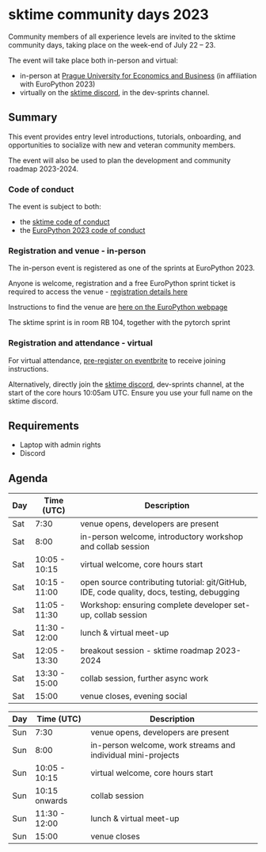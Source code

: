 # sktime community days 2023

Community members of all experience levels are invited to the sktime community days, taking place on the week-end of July 22 – 23.

The event will take place both in-person and virtual:

* in-person at [Prague University for Economics and Business](https://ep2023.europython.eu/where#v%C5%A1e---sprints-venue) (in affiliation with EuroPython 2023)
* virtually on the [sktime discord](https://discord.com/invite/54ACzaFsn7), in the dev-sprints channel.

## Summary

This event provides entry level introductions, tutorials, onboarding, and opportunities to socialize with new and veteran community members.

The event will also be used to plan the development and community roadmap 2023-2024.

### Code of conduct

The event is subject to both:

* the [sktime code of conduct](https://www.sktime.net/en/latest/get_involved/code_of_conduct.html)
* the [EuroPython 2023 code of conduct](https://www.europython-society.org/coc/)

### Registration and venue - in-person

The in-person event is registered as one of the sprints at EuroPython 2023.

Anyone is welcome, registration and a free EuroPython sprint ticket is required to access the venue - [registration details here](https://ep2023.europython.eu/tickets#sprint-tickets)

Instructions to find the venue are [here on the EuroPython webpage](https://ep2023.europython.eu/where#v%C5%A1e---sprints-venue)

The sktime sprint is in room RB 104, together with the pytorch sprint

### Registration and attendance - virtual

For virtual attendance, [pre-register on eventbrite](https://www.eventbrite.com/e/sktime-community-days-at-europython-2023-virtual-track-tickets-666413128607) to receive joining instructions.

Alternatively, directly join the [sktime discord](https://discord.com/invite/54ACzaFsn7), dev-sprints channel, at the start of the core hours 10:05am UTC. Ensure you use your full name on the sktime discord.

## Requirements
* Laptop with admin rights
* Discord

## Agenda
|Day | Time (UTC) | Description|
|---|---|---|
| Sat | 7:30 | venue opens, developers are present |
| Sat | 8:00 | in-person welcome, introductory workshop and collab session |
| Sat | 10:05 - 10:15 | virtual welcome, core hours start |
| Sat | 10:15 - 11:00 | open source contributing tutorial: git/GitHub, IDE, code quality, docs, testing, debugging |
| Sat | 11:05 - 11:30 | Workshop: ensuring complete developer set-up, collab session |
| Sat | 11:30 - 12:00 | lunch & virtual meet-up |
| Sat | 12:05 - 13:30 | breakout session - sktime roadmap 2023-2024 |
| Sat | 13:30 - 15:00 | collab session, further async work |
| Sat | 15:00 | venue closes, evening social |

|Day | Time (UTC) | Description|
|---|---|---|
| Sun | 7:30 | venue opens, developers are present |
| Sun | 8:00 | in-person welcome, work streams and individual mini-projects |
| Sun | 10:05 - 10:15 | virtual welcome, core hours start |
| Sun | 10:15 onwards | collab session |
| Sun | 11:30 - 12:00 | lunch & virtual meet-up |
| Sun | 15:00 | venue closes |

